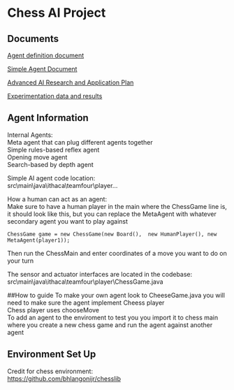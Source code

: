 # Chess AI Project
## Documents 
[Agent definition document](https://docs.google.com/document/d/1KTfTqp9OfzO11Uu8zZHY91P2_iA9BP6XXEqV7WZMFqA/edit?usp=sharing) <br />

[Simple Agent Document](https://docs.google.com/document/d/1HFow4WrWSdqmH6UTLfXDb4flktN6dIYXJNHY2sGrCs0/edit?usp=sharing) <br />

[Advanced AI Research and Application Plan](https://docs.google.com/document/d/1EwDlS-KUv8nsHqu7N7JtdMXoOBwyBQOg_kmFt-z1QQk/edit) <br />

[Experimentation data and results](https://docs.google.com/document/d/1TaL72y3nENyOFzorxQN5g4t9O91049h3OqdaaSnXIDk/edit?usp=sharing) <br />


## Agent Information

Internal Agents: \
Meta agent that can plug different agents together <br />
Simple rules-based reflex agent <br />
Opening move agent <br />
Search-based by depth agent <br />

Simple AI agent code location: \
src\main\java\ithaca\teamfour\player…

How a human can act as an agent: \
Make sure to have a human player in the main where the ChessGame line is, it should look like this, but you can replace the MetaAgent with whatever secondary agent you want to play against 
```
ChessGame game = new ChessGame(new Board(),  new HumanPlayer(), new MetaAgent(player1));
```
Then run the ChessMain and enter coordinates of a move you want to do on your turn

The sensor and actuator interfaces are located in the codebase: \
src\main\java\ithaca\teamfour\player\ChessGame.java

##How to guide
To make your own agent look to CheeseGame.java you will need to make sure the agent implement Cheess player <br />
Chess player uses chooseMove <br />
To add an agent to the enviroment to test you you import it to chess main where you create a new chess game and run the agent
against another agent <br />

## Environment Set Up
Credit for chess environment:   
https://github.com/bhlangonijr/chesslib

